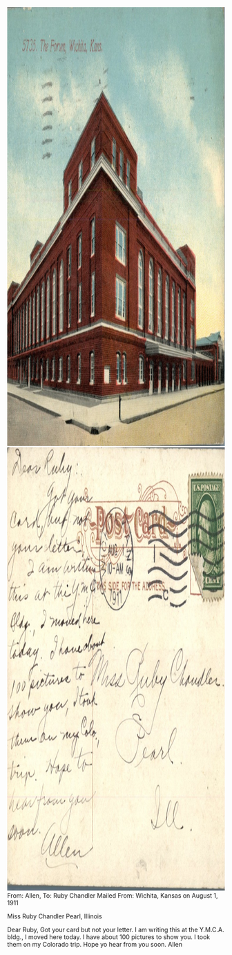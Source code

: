 <html><body><img class="alignnone size-full wp-image-1406" src="/wp-content/uploads/2014/06/postcard-2014-20140613_17530355_0618.jpg" alt="postcard-2014-20140613_17530355_0618" width="1480" height="1017"> <img class="alignnone size-full wp-image-1407" src="/wp-content/uploads/2014/06/postcard-2014-20140613_17531086_0619.jpg" alt="postcard-2014-20140613_17531086_0619" width="1504" height="1027">From: Allen, To: Ruby Chandler
Mailed From: Wichita, Kansas on August 1, 1911

Miss Ruby Chandler
Pearl, Illinois

Dear Ruby,
Got your card but not your letter.
I am writing this at the Y.M.C.A. bldg., I moved here today. I have about 100 pictures to show you. I took them on my Colorado trip. Hope yo hear from you soon.
Allen</body></html>